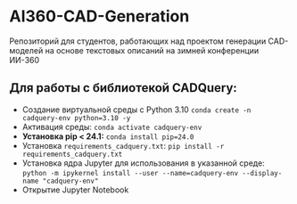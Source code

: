 # AI360-CAD-Generation
Репозиторий для студентов, работающих над проектом генерации CAD-моделей на основе текстовых описаний на зимней конференции ИИ-360

## Для работы с библиотекой CADQuery:
* Создание виртуальной среды с Python 3.10 ```conda create -n cadquery-env python=3.10 -y```
* Активация среды: ```conda activate cadquery-env```
* **Установка pip < 24.1:** ```conda install pip=24.0```
* Установка ```requirements_cadquery.txt```: ```pip install -r requirements_cadquery.txt```
* Установка ядра Jupyter для использования в указанной среде: ```python -m ipykernel install --user --name=cadquery-env --display-name "cadquery-env"```
* Открытие Jupyter Notebook
